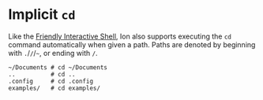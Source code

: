 # Implicit `cd`

Like the [Friendly Interactive Shell](https://fishshell.com/), Ion also supports
executing the `cd` command automatically
when given a path. Paths are denoted by beginning with `.`/`/`/`~`, or ending with `/`.

```ion
~/Documents # cd ~/Documents
..          # cd ..
.config     # cd .config
examples/   # cd examples/
```
